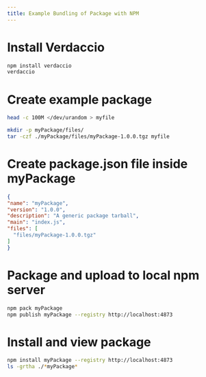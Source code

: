 ```yaml
---
title: Example Bundling of Package with NPM
---
```


# Install Verdaccio

```bash
npm install verdaccio
verdaccio
```

# Create example package

```bash
head -c 100M </dev/urandom > myfile

mkdir -p myPackage/files/
tar -czf ./myPackage/files/myPackage-1.0.0.tgz myfile
```

# Create package.json file inside myPackage

```JSON
{
"name": "myPackage",
"version": "1.0.0",
"description": "A generic package tarball",
"main": "index.js",
"files": [
  "files/myPackage-1.0.0.tgz"
]
}
```

# Package and upload to local npm server

```bash
npm pack myPackage
npm publish myPackage --registry http://localhost:4873
```

# Install and view package

```bash
npm install myPackage --registry http://localhost:4873
ls -grtha ./*myPackage*
```
